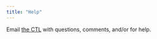```yaml
---
title: "Help"
---
```


Email [the CTL](mailto:columbiactl@columbia.edu) with questions, comments, and/or for help.
